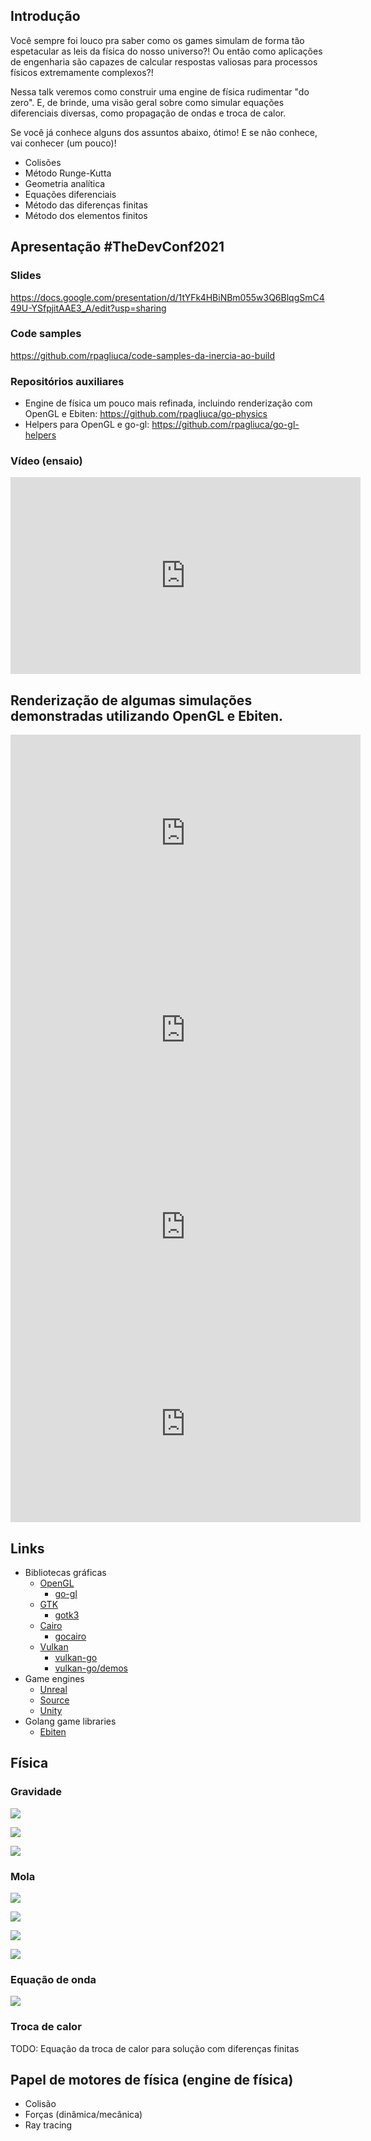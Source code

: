 ## Introdução

Você sempre foi louco pra saber como os games simulam de forma tão espetacular as leis da física do nosso universo?! Ou então como aplicações de engenharia são capazes de calcular respostas valiosas para processos físicos extremamente complexos?!

Nessa talk veremos como construir uma engine de física rudimentar "do zero". E, de brinde, uma visão geral sobre como simular equações diferenciais diversas, como propagação de ondas e troca de calor.

Se você já conhece alguns dos assuntos abaixo, ótimo! E se não conhece, vai conhecer (um pouco)!

* Colisões
* Método Runge-Kutta
* Geometria analítica
* Equações diferenciais
* Método das diferenças finitas
* Método dos elementos finitos

## Apresentação #TheDevConf2021

### Slides
https://docs.google.com/presentation/d/1tYFk4HBiNBm055w3Q6BlqgSmC449U-YSfpjitAAE3_A/edit?usp=sharing

### Code samples
https://github.com/rpagliuca/code-samples-da-inercia-ao-build

### Repositórios auxiliares

* Engine de física um pouco mais refinada, incluindo renderização com OpenGL e Ebiten: https://github.com/rpagliuca/go-physics
* Helpers para OpenGL e go-gl: https://github.com/rpagliuca/go-gl-helpers

### Vídeo (ensaio)
<iframe width="560" height="315" src="https://www.youtube.com/embed/O6HPnl_UE48" frameborder="0" allow="autoplay; encrypted-media" allowfullscreen></iframe>

## Renderização de algumas simulações demonstradas utilizando OpenGL e Ebiten.

<iframe width="560" height="315" src="https://www.youtube.com/embed/CHMlj9-EbrM" frameborder="0" allow="autoplay; encrypted-media" allowfullscreen></iframe>
<iframe width="560" height="315" src="https://www.youtube.com/embed/uQhq9voh-fo" frameborder="0" allow="autoplay; encrypted-media" allowfullscreen></iframe>
<iframe width="560" height="315" src="https://www.youtube.com/embed/SBbq1wD8VqE" frameborder="0" allow="autoplay; encrypted-media" allowfullscreen></iframe>
<iframe width="560" height="315" src="https://www.youtube.com/embed/6dg_NGRu4DU" frameborder="0" allow="autoplay; encrypted-media" allowfullscreen></iframe>

## Links

* Bibliotecas gráficas
    * [OpenGL](https://www.opengl.org)
        * [go-gl](https://github.com/go-gl)
    * [GTK](https://www.gtk.org/)
        * [gotk3](https://github.com/gotk3/gotk3)
    * [Cairo](https://www.cairographics.org/)
        * [gocairo](https://github.com/evmar/gocairo)
    * [Vulkan](https://www.khronos.org/vulkan/)
        * [vulkan-go](https://github.com/vulkan-go/vulkan)
        * [vulkan-go/demos](https://github.com/vulkan-go/demos)
* Game engines
    * [Unreal](https://www.unrealengine.com)
    * [Source](https://pt.wikipedia.org/wiki/Source_(motor_de_jogo))
    * [Unity](https://unity.com)
* Golang game libraries
    * [Ebiten](https://ebiten.org/)

## Física

### Gravidade

![](<https://render.githubusercontent.com/render/math?math=F = mg>)

![](<https://render.githubusercontent.com/render/math?math=\Rightarrow m \ddot x = mg>)

![](<https://render.githubusercontent.com/render/math?math=\Rightarrow \ddot x = g>)

### Mola

![](<https://render.githubusercontent.com/render/math?math=F = -kx>)

![](<https://render.githubusercontent.com/render/math?math=\Rightarrow m \ddot x = -kx>)

![](<https://render.githubusercontent.com/render/math?math=\Rightarrow \ddot x = -(k/m)x>)

![](<https://render.githubusercontent.com/render/math?math=\Rightarrow \ddot x = -\omega^2x>)

### Equação de onda

![](<https://render.githubusercontent.com/render/math?math=\frac{d^2u}{dt^2} = c^2\frac{d^2u}{dx^2}>)

### Troca de calor

TODO: Equação da troca de calor para solução com diferenças finitas

## Papel de motores de física (engine de física)
* Colisão
* Forças (dinâmica/mecânica)
* Ray tracing
